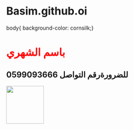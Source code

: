 # Basim.github.oi
body{ background-color: cornsilk;}
<h1 style="color: red;"> باسم الشهري </h1>
<h2> <strong> للضرورة</strong>رقم التواصل 0599093666</h2>
<img src="[https://d.top4top.io/p_357235mmd1.png" width="100](https://www2.0zz0.com/2025/10/13/02/488099348.jpeg)" height="100">
